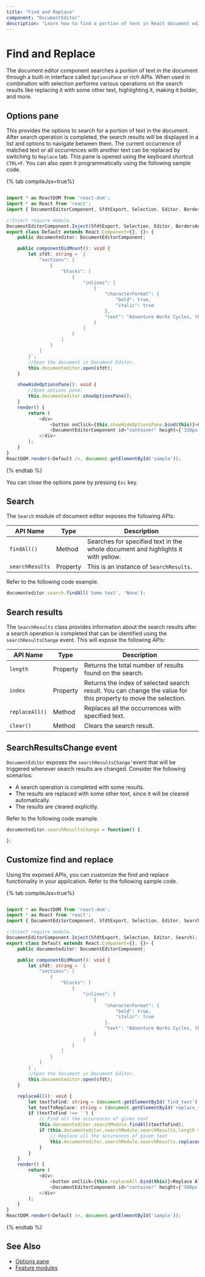 ```yaml
---
title: "Find and Replace"
component: "DocumentEditor"
description: "Learn how to find a portion of text in React document editor and replace it with another portion of text."
---
```


# Find and Replace

The document editor component searches a portion of text in the document through a built-in interface called `OptionsPane` or rich APIs. When used in combination with selection performs various operations on the search results like replacing it with some other text, highlighting it, making it bolder, and more.

## Options pane

This provides the options to search for a portion of text in the document. After search operation is completed, the search results will be displayed in a list and options to navigate between them. The current occurrence of matched text or all occurrences with another text can be replaced by switching to `Replace` tab. This pane is opened using the keyboard shortcut `CTRL+F`. You can also open it programmatically using the following sample code.

{% tab compileJsx=true%}

```typescript

import * as ReactDOM from 'react-dom';
import * as React from 'react';
import { DocumentEditorComponent, SfdtExport, Selection, Editor, BordersAndShadingDialog } from '@syncfusion/ej2-react-documenteditor';

//Inject require module.
DocumentEditorComponent.Inject(SfdtExport, Selection, Editor, BordersAndShadingDialog);
export class Default extends React.Component<{}, {}> {
    public documenteditor: DocumentEditorComponent;

    public componentDidMount(): void {
        let sfdt: string = `{
            "sections": [
                {
                    "blocks": [
                        {
                            "inlines": [
                                {
                                    "characterFormat": {
                                        "bold": true,
                                        "italic": true
                                    },
                                    "text": "Adventure Works Cycles, the fictitious company on which the AdventureWorks sample databases are based, is a large, multinational manufacturing company. The company manufactures and sells metal and composite bicycles to North American, European and Asian commercial markets. While its base operation is located in Bothell, Washington with 290 employees, several regional sales teams are located throughout their market base."
                                }
                            ]
                        }
                    ]
                }
            ]
        }`;
        //Open the document in Document Editor.
        this.documenteditor.open(sfdt);
    }

    showHideOptionsPane(): void {
        //Open options pane.
        this.documenteditor.showOptionsPane();
    }
    render() {
        return (
            <div>
                <button onClick={this.showHideOptionsPane.bind(this)}>OptionsPane</button>
                <DocumentEditorComponent id="container" height={'330px'} ref={(scope) => { this.documenteditor = scope; }} isReadOnly={false} enableSelection={true} enableEditor={true} enableSearch={true} enableOptionsPane={true} />
            </div>
        );
    }
}
ReactDOM.render(<Default />, document.getElementById('sample'));

```

{% endtab %}

You can close the options pane by pressing `Esc` key.

## Search

The `Search` module of document editor exposes the following APIs:

|API Name|Type |Description|
|---|---|---|
|`findAll()` | Method |Searches for specified text in the whole document and highlights it with yellow.|
|`searchResults` |Property |This is an instance of `SearchResults`.|

Refer to the following code example.

```typescript
documenteditor.search.findAll('Some text', 'None');
```

## Search results

The `SearchResults` class provides information about the search results after a search operation is completed that can be identified using the `searchResultsChange` event. This will expose the following APIs:

|API Name|Type |Description|
|---|---|---|
|`length`|Property|Returns the total number of results found on the search.|
|`index`|Property|Returns the index of selected search result. You can change the value for this property to move the selection.|
|`replaceAll()`|Method|Replaces all the occurrences with specified text.|
|`clear()`|Method|Clears the search result.|

## SearchResultsChange event

`DocumentEditor` exposes the `searchResultsChange’`event that will be triggered whenever search results are changed. Consider the following scenarios:

* A search operation is completed with some results.
* The results are replaced with some other text, since it will be cleared automatically.
* The results are cleared explicitly.

Refer to the following code example.

```typescript
documenteditor.searchResultsChange = function() {

};
```

## Customize find and replace

Using the exposed APIs, you can customize the find and replace functionality in your application. Refer to the following sample code.

{% tab compileJsx=true%}

```typescript

import * as ReactDOM from 'react-dom';
import * as React from 'react';
import { DocumentEditorComponent, SfdtExport, Selection, Editor, Search } from '@syncfusion/ej2-react-documenteditor';

//Inject require module.
DocumentEditorComponent.Inject(SfdtExport, Selection, Editor, Search);
export class Default extends React.Component<{}, {}> {
    public documenteditor: DocumentEditorComponent;

    public componentDidMount(): void {
        let sfdt: string = `{
            "sections": [
                {
                    "blocks": [
                        {
                            "inlines": [
                                {
                                    "characterFormat": {
                                        "bold": true,
                                        "italic": true
                                    },
                                    "text": "Adventure Works Cycles, the fictitious company on which the AdventureWorks sample databases are based, is a large, multinational manufacturing company. The company manufactures and sells metal and composite bicycles to North American, European and Asian commercial markets. While its base operation is located in Bothell, Washington with 290 employees, several regional sales teams are located throughout their market base."
                                }
                            ]
                        }
                    ]
                }
            ]
        }`;
        //Open the document in Document Editor.
        this.documenteditor.open(sfdt);
    }

    replaceAll(): void {
        let textToFind: string = (document.getElementById('find_text') as HTMLInputElement).value;
        let textToReplace: string = (document.getElementById('replace_text') as HTMLInputElement).value;
        if (textToFind !== '') {
            // Find all the occurences of given text
            this.documenteditor.searchModule.findAll(textToFind);
            if (this.documenteditor.searchModule.searchResults.length > 0) {
                // Replace all the occurences of given text
                this.documenteditor.searchModule.searchResults.replaceAll(textToReplace);
            }
        }
    }
    render() {
        return (
            <div>
                <button onClick={this.replaceAll.bind(this)}>Replace All</button>
                <DocumentEditorComponent id="container" height={'590px'} ref={(scope) => { this.documenteditor = scope; }} isReadOnly={false} enableSelection={true} enableEditor={true} enableSearch={true} />
            </div>
        );
    }
}
ReactDOM.render(<Default />, document.getElementById('sample'));

```

{% endtab %}

## See Also

* [Options pane](../document-editor/dialog#options-pane)
* [Feature modules](../document-editor/feature-module/)

